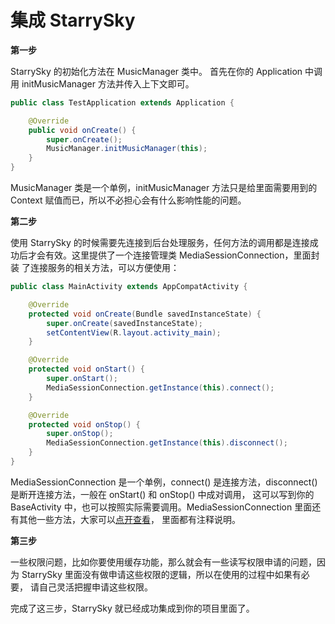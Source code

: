 # 集成 StarrySky

**第一步**

StarrySky 的初始化方法在 MusicManager 类中。
首先在你的 Application 中调用 initMusicManager 方法并传入上下文即可。

```java
public class TestApplication extends Application {

    @Override
    public void onCreate() {
        super.onCreate();
        MusicManager.initMusicManager(this);
    }
}
```

MusicManager 类是一个单例，initMusicManager 方法只是给里面需要用到的 Context 赋值而已，所以不必担心会有什么影响性能的问题。

**第二步**

使用 StarrySky 的时候需要先连接到后台处理服务，任何方法的调用都是连接成功后才会有效。这里提供了一个连接管理类 MediaSessionConnection，里面封装
了连接服务的相关方法，可以方便使用：

```java
public class MainActivity extends AppCompatActivity {

    @Override
    protected void onCreate(Bundle savedInstanceState) {
        super.onCreate(savedInstanceState);
        setContentView(R.layout.activity_main);
    }

    @Override
    protected void onStart() {
        super.onStart();
        MediaSessionConnection.getInstance(this).connect();
    }

    @Override
    protected void onStop() {
        super.onStop();
        MediaSessionConnection.getInstance(this).disconnect();
    }
}
```

MediaSessionConnection 是一个单例，connect() 是连接方法，disconnect() 是断开连接方法，一般在 onStart() 和 onStop() 中成对调用，
这可以写到你的 BaseActivity 中，也可以按照实际需要调用。MediaSessionConnection 里面还有其他一些方法，大家可以[点开查看](https://github.com/lizixian18/MusicLibrary/blob/StarrySkyJava/starrysky/src/main/java/com/lzx/starrysky/manager/MediaSessionConnection.java)，
里面都有注释说明。

**第三步**

一些权限问题，比如你要使用缓存功能，那么就会有一些读写权限申请的问题，因为 StarrySky 里面没有做申请这些权限的逻辑，所以在使用的过程中如果有必要，
请自己灵活把握申请这些权限。


完成了这三步，StarrySky 就已经成功集成到你的项目里面了。


